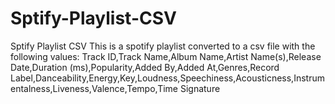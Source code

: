 # Sptify-Playlist-CSV
Sptify Playlist CSV
This is a spotify playlist converted to a csv file with the following values: 
Track ID,Track Name,Album Name,Artist Name(s),Release Date,Duration (ms),Popularity,Added By,Added At,Genres,Record Label,Danceability,Energy,Key,Loudness,Speechiness,Acousticness,Instrumentalness,Liveness,Valence,Tempo,Time Signature
